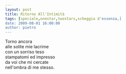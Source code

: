 ```yaml
---
layout: post
title: Ritorno All'Intimità
tags: [speciale,onestar,twostars,scheggia d'essenza,]
date: 2009-08-01 16:00:00
author: pietro
---
```

Torno ancora<br/>alle solite mie lacrime<br/>con un sorriso teso<br/>stampatomi ed impresso<br/>da voi che mi cercate<br/>nell'ombra di me stesso.
